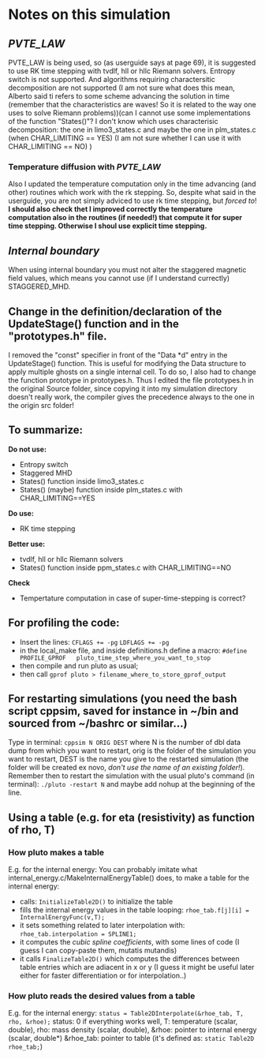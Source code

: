 # Notes on this simulation

## *PVTE_LAW*
PVTE_LAW is being used, so (as userguide says at page 69), it is suggested to use RK time stepping with tvdlf, hll or hllc Riemann solvers. Entropy switch is not supported. And algorithms requiring charactersitic decomposition are not supported (I am not sure what does this mean, Alberto said ti refers to some scheme advancing the solution in time (remember that the characteristics are waves! So it is related to the way one uses to solve Riemann problems))(can I cannot use some implementations of the function "States()"? I don't know which uses characterisic decomposition: the one in limo3_states.c and maybe the one in plm_states.c (when CHAR_LIMITING == YES) (I am not sure whether I can use it with CHAR_LIMITING == NO) )

### Temperature diffusion with *PVTE_LAW*
Also I updated the temperature computation only in the time advancing (and other) routines which work with the rk stepping. So, despite what said in the userguide, you are not simply adviced to use rk time stepping, but *forced to*!
__I should also check thet I improved correctly the temperature computation also in the routines (if needed!) that compute it for super time stepping. Otherwise I shoul use explicit time stepping.__

## *Internal boundary*
When using internal boundary you must not alter the staggered magnetic field values, which means you cannot use (if I understand currectly) STAGGERED_MHD.

## Change in the definition/declaration of the UpdateStage() function and in the "prototypes.h" file.
I removed the "const" specifier in front of the "Data \*d" entry in the UpdateStage() function.
This is useful for modifying the Data structure to apply multiple ghosts on a single internal cell.
To do so, I also had to change the function prototype in prototypes.h.
Thus I edited the file prototypes.h in the original Source folder, since copying it into my simulation directory doesn't really work, the compiler gives the precedence always to the one in the origin src folder!

## To summarize:
**Do not use:**
+ Entropy switch
+ Staggered MHD
+ States() function inside limo3_states.c
+ States() (maybe) function inside plm_states.c with CHAR_LIMITING==YES

**Do use:**
+ RK time stepping

**Better use:**
+ tvdlf, hll or hllc Riemann solvers
+ States() function inside ppm_states.c with CHAR_LIMITING==NO

**Check**
+ Tempertature computation in case of super-time-stepping is correct?

## For profiling the code:
- Insert the lines:
`` CFLAGS += -pg ``
`` LDFLAGS += -pg ``
- in the local_make file, and inside definitions.h define a macro:
`` #define PROFILE_GPROF   pluto_time_step_where_you_want_to_stop ``
- then compile and run pluto as usual;
- then call ``gprof pluto > filename_where_to_store_gprof_output``

## For restarting simulations (you need the bash script cppsim, saved for instance in ~/bin and sourced from ~/bashrc or similar...)
Type in terminal:
``cppsim N ORIG DEST``
where N is the number of dbl data dump from which you want to restart, orig is the folder of the simulation you want to restart, DEST is the name you give to the restarted simulation (the folder will be created ex novo, _don't use the name of an existing folder!_). Remember then to restart the simulation with the usual pluto's command (in terminal):
``./pluto -restart N``
and maybe add nohup at the beginning of the line.

## Using a table (e.g. for eta (resistivity) as function of rho, T)
### How pluto makes a table
E.g. for the internal energy:
You can probably imitate what internal_energy.c/MakeInternalEnergyTable() does, to make a table for the internal energy:
  - calls: ``InitializeTable2D()`` to initialize the table
  - fills the internal energy values in the table looping: ``rhoe_tab.f[j][i] = InternalEnergyFunc(v,T);``
  - it sets something related to later interpolation with: ``rhoe_tab.interpolation = SPLINE1;``
  - it computes the *cubic spline coefficients*, with some lines of code (I guess I can copy-paste them, mutatis mutandis)
  - it calls ``FinalizeTable2D()`` which computes the differences between table entries which are adiacent in x or y (I guess it might be useful later either for faster differentiation or for interpolation..)
### How pluto reads the desired values from a table
E.g. for the internal energy:
``status = Table2DInterpolate(&rhoe_tab, T, rho, &rhoe);``
status: 0 if everything works well,
T: temperature (scalar, double),
rho: mass density (scalar, double),
&rhoe: pointer to internal energy (scalar, double*)
&rhoe_tab: pointer to table (it's defined as: ``static Table2D rhoe_tab;``)

